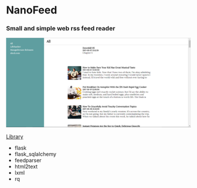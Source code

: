 # NanoFeed
### Small and simple web rss feed reader

![alt text](screenshot.png)

[Library](#Library)
* flask
* flask_sqlalchemy
* feedparser
* html2text
* lxml
* rq
